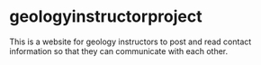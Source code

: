 # geologyinstructorproject
This is a website for geology instructors to post and read contact information so that they can communicate with each other.

